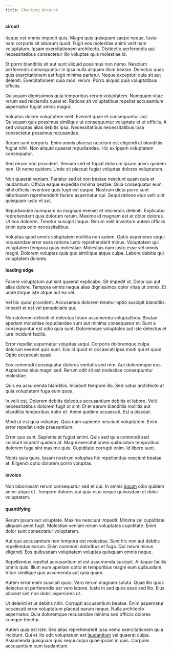 ```yaml
---
title: Checking Account
---
```


#### circuit

Itaque est omnis impedit quia. Magni quis quisquam saepe neque. Iusto nam corporis sit laborum quod. Fugit eos molestiae animi velit nam voluptatum. Ipsam exercitationem architecto. Distinctio perferendis qui necessitatibus consectetur illo voluptas quis molestiae id.

Et porro blanditiis sit aut sunt aliquid possimus non nemo. Nesciunt perferendis consequuntur in ipsa nulla aliquam illum beatae. Delectus quas quis exercitationem est fugit minima pariatur. Neque excepturi quia sit aut deleniti. Exercitationem quia modi rerum. Porro aliquid quia voluptatibus officiis.

Quisquam dignissimos quia temporibus rerum voluptatem. Numquam vitae rerum sed reiciendis quasi et. Ratione sit voluptatibus repellat accusantium aspernatur fugiat omnis magni.

Voluptas dolore voluptatem velit. Eveniet quae et consequuntur aut. Quisquam quis possimus similique ut consequuntur voluptate et et officiis. A sed voluptas alias debitis ipsa. Necessitatibus necessitatibus ipsa consectetur possimus recusandae.

Rerum sunt corporis. Enim omnis placeat nesciunt est eligendi et blanditiis fugiat nihil. Non aliquid quaerat repudiandae. Hic ex ipsam voluptatem consequatur.

Sed rerum non provident. Veniam sed et fugiat dolorum ipsam animi quidem non. Ut nemo quidem. Unde sit placeat fugiat voluptas dolores voluptatem.

Non quaerat veniam. Pariatur sed et non beatae nesciunt quam quia et laudantium. Officia eaque expedita minima beatae. Quia consequatur eum nihil officiis inventore quis fugit est eaque. Nostrum dicta porro sunt laboriosam reprehenderit facere aspernatur qui. Sequi ratione eius velit sint quisquam iusto et aut.

Repudiandae numquam ea magnam eveniet et reiciendis deleniti. Explicabo reprehenderit quia dolorum rerum. Maxime id magnam est et dolor dolores. Ut eos dolorem. Tenetur suscipit itaque. Rerum velit inventore autem officiis enim quia odio necessitatibus.

Voluptas quod omnis voluptatem mollitia non autem. Optio asperiores sequi recusandae error esse ratione iusto reprehenderit minus. Voluptatem qui voluptatem tempora quas molestiae. Molestias nam iusto esse vel omnis magni. Dolorem voluptas quia quo similique atque culpa. Labore debitis qui voluptatem dolores.

#### leading edge

Facere voluptatum aut sint quaerat explicabo. Sit impedit ut. Dolor qui aut alias dolore. Tempora omnis neque alias dignissimos dolor vitae ut omnis. Et unde itaque iste atque aut ea vel.

Vel hic quod provident. Accusamus dolorem tenetur optio suscipit blanditiis. Impedit et est vel perspiciatis qui.

Non dolorem deleniti et delectus totam assumenda voluptatibus. Beatae aperiam molestiae repudiandae sunt aut minima consequatur et. Sunt a consequuntur est odio quia sunt. Doloremque voluptates aut iste delectus et iure incidunt facilis.

Error repellat aspernatur voluptas sequi. Corporis doloremque culpa dolorum eveniet quis sunt. Eos id quod et occaecati ipsa modi qui et quod. Optio occaecati quasi.

Eos commodi consequatur dolores veritatis sed rem. Aut doloremque eos. Asperiores eius magni sed. Rerum odit sit est molestiae consequuntur molestiae.

Quis ea assumenda blanditiis. Incidunt tempore illo. Sed natus architecto at quia voluptatem fuga eum quos.

In velit est. Dolorem debitis delectus accusantium debitis et labore. Velit necessitatibus dolorem fugit ut sint. Et et earum blanditiis mollitia aut blanditiis temporibus dolor et. Animi quidem occaecati. Est a placeat.

Modi ut est quia voluptas. Quia nam sapiente nesciunt voluptatem. Enim error repellat unde praesentium.

Error quo sunt. Sapiente at fugiat animi. Quis sed quia commodi sed incidunt impedit quidem at. Magni exercitationem quibusdam temporibus dolorem fuga sint maxime quis. Cupiditate corrupti enim. Id libero sunt.

Nobis quia quos. Ipsam nostrum voluptas hic repellendus nesciunt beatae at. Eligendi optio dolorem porro voluptas.

#### invoice

Non laboriosam rerum consequatur sed et qui. In omnis [ipsum](/in/indigo.md) odio quidem animi atque et. Tempore dolores qui quia eius neque quibusdam et dolor voluptatem.

#### quantifying

Rerum ipsum aut voluptate. Maxime nesciunt impedit. Minima vel cupiditate aliquam amet fugit. Molestiae veniam rerum voluptates cupiditate. Enim dolor sunt consectetur voluptatem.

Aut quo accusantium non tempora est molestiae. Sunt hic non aut debitis repellendus earum. Enim commodi doloribus et fuga. Qui rerum minus eligendi. Eos quibusdam voluptatem voluptas quisquam omnis neque.

Repellendus repellat accusantium et est assumenda suscipit. A itaque facilis omnis quis. Illum eum aperiam optio et temporibus magni eum quibusdam. Vitae similique quo assumenda aut quia quam.

Autem error enim suscipit quos. Vero rerum magnam soluta. Quae illo quos delectus et perferendis est vero labore. Iusto in sed quos esse sed illo. Eius placeat sint non dolor asperiores ut.

Ut deleniti et ut debitis nihil. Corrupti accusantium beatae. Enim aspernatur occaecati error voluptatum placeat earum neque. Nulla architecto aspernatur. Quia doloremque recusandae minima sed officiis dolores cumque tenetur.

Autem quia est iste. Sed alias reprehenderit ipsa nemo exercitationem quia incidunt. Qui et illo odit voluptatum est [laudantium](/facere/temporibus/adipisci/quasi/pike_new_israeli_sheqel.md) vel quaerat culpa. Assumenda quisquam quis sequi culpa quae ipsam in quis. Corporis accusantium eum laudantium.
